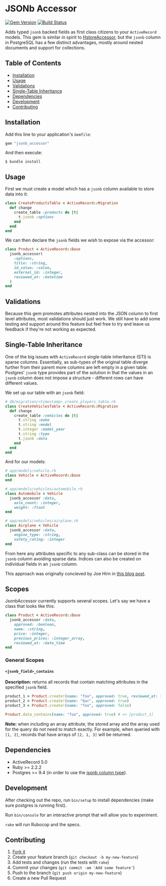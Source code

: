 # JSONb Accessor

[![Gem Version](https://badge.fury.io/rb/jsonb_accessor.svg)](http://badge.fury.io/rb/jsonb_accessor) [![Build Status](https://travis-ci.org/devmynd/jsonb_accessor.svg)](https://travis-ci.org/devmynd/jsonb_accessor)

Adds typed `jsonb` backed fields as first class citizens to your `ActiveRecord` models. This gem is similar in spirit to [HstoreAccessor](https://github.com/devmynd/hstore_accessor), but the `jsonb` column in PostgreSQL has a few distinct advantages, mostly around nested documents and support for collections.

## Table of Contents

* [Installation](#installation)
* [Usage](#usage)
* [Validations](#validations)
* [Single-Table Inheritance](#single-table-inheritance)
* [Dependencies](#dependencies)
* [Development](#development)
* [Contributing](#contributing)

## Installation

Add this line to your application's `Gemfile`:

```ruby
gem "jsonb_accessor"
```

And then execute:

    $ bundle install

## Usage

First we must create a model which has a `jsonb` column available to store data into it:

```ruby
class CreateProductsTable < ActiveRecord::Migration
  def change
    create_table :products do |t|
      t.jsonb :options
    end
  end
end
```

We can then declare the `jsonb` fields we wish to expose via the accessor:

```ruby
class Product < ActiveRecord::Base
  jsonb_accessor(
    :options,
    title: :string,
    id_value: :value,
    external_id: :integer,
    reviewed_at: :datetime
  )
end
```

## Validations

Because this gem promotes attributes nested into the JSON column to first level attributes, most validations should just work. We still have to add some testing and support around this feature but feel free to try and leave us feedback if they're not working as expected.

## Single-Table Inheritance

One of the big issues with `ActiveRecord` single-table inheritance (STI)
is sparse columns.  Essentially, as sub-types of the original table
diverge further from their parent more columns are left empty in a given
table.  Postgres' `jsonb` type provides part of the solution in that
the values in an `jsonb` column does not impose a structure - different
rows can have different values.

We set up our table with an `jsonb` field:

```ruby
# db/migration/<timestamp>_create_players_table.rb
class CreateVehiclesTable < ActiveRecord::Migration
  def change
    create_table :vehicles do |t|
      t.string :make
      t.string :model
      t.integer :model_year
      t.string :type
      t.jsonb :data
    end
  end
end
```

And for our models:

```ruby
# app/models/vehicle.rb
class Vehicle < ActiveRecord::Base
end

# app/models/vehicles/automobile.rb
class Automobile < Vehicle
  jsonb_accessor :data,
    axle_count: :integer,
    weight: :float
end

# app/models/vehicles/airplane.rb
class Airplane < Vehicle
  jsonb_accessor :data,
    engine_type: :string,
    safety_rating: :integer
end
```

From here any attributes specific to any sub-class can be stored in the
`jsonb` column avoiding sparse data.  Indices can also be created on
individual fields in an `jsonb` column.

This approach was originally concieved by Joe Hirn in [this blog
post](http://www.devmynd.com/blog/2013-3-single-table-inheritance-hstore-lovely-combination).

## Scopes

JsonbAccessor currently supports several scopes. Let's say we have a class that looks like this:

```ruby
class Product < ActiveRecord::Base
  jsonb_accessor :data,
    approved: :boolean,
    name: :string,
    price: :integer,
    previous_prices: :integer_array,
    reviewed_at: :date_time
end
```

### General Scopes

#### `<jsonb_field>_contains`

**Description:** returns all records that contain matching attributes in the specified `jsonb` field.

```ruby
product_1 = Product.create!(name: "foo", approved: true, reviewed_at: 3.days.ago)
product_2 = Product.create!(name: "bar", approved: true)
product_3 = Product.create!(name: "foo", approved: false)

Product.data_contains(name: "foo", approved: true) # => [product_1]
```

**Note:** when including an array attribute, the stored array and the array used for the query do not need to match exactly. For example, when queried with `[1, 2]`, records that have arrays of `[2, 1, 3]` will be returned.

## Dependencies

- ActiveRecord 5.0
- Ruby >= 2.2.2
- Postgres >= 9.4 (in order to use the [jsonb column type](http://www.postgresql.org/docs/9.4/static/datatype-json.html)).

## Development

After checking out the repo, run `bin/setup` to install dependencies (make sure postgres is running first).

Run `bin/console` for an interactive prompt that will allow you to experiment.

`rake` will run Rubocop and the specs.

## Contributing

1. [Fork it](https://github.com/devmynd/jsonb_accessor/fork)
2. Create your feature branch (`git checkout -b my-new-feature`)
3. Add tests and changes (run the tests with `rake`)
4. Commit your changes (`git commit -am 'Add some feature'`)
5. Push to the branch (`git push origin my-new-feature`)
6. Create a new Pull Request
